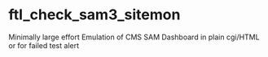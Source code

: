 # ftl_check_sam3_sitemon
Minimally large effort Emulation of CMS SAM Dashboard in plain cgi/HTML or for failed test alert
